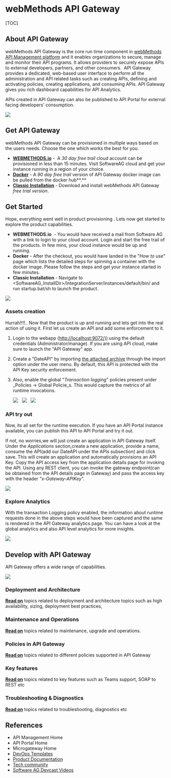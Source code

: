 webMethods API Gateway
==============================================

[TOC]

About API Gateway
-----------------

webMethods API Gateway is the core run time component in [webMethods API Management platform](https://www.softwareag.com/corporate/products/api/default.html) and it enables organizations to secure, manage and monitor their API programs. It allows providers to securely expose APIs to external developers, partners, and other consumers.  API Gateway provides a dedicated, web-based user interface to perform all the administration and API related tasks such as creating APIs, defining and activating policies, creating applications, and consuming APIs. API Gateway gives you rich dashboard capabilities for API Analytics. 

APIs created in API Gateway can also be published to API Portal for external facing developers’ consumption. 

![](attachments/651659260/651659423.png)

Get API Gateway
----------------

webMethods API Gateway can be provisioned in multiple ways based on the users needs. Choose the one which works the best for you. 

*   **[WEBMETHODS.io](https://www.softwareag.cloud/site/product/webmethods-api.html)** \-  A _30 day free trail_ cloud account can be provisioned in less than 15 minutes. Visit SoftwareAG cloud and get your instance running in a region of your choice.
*   [**Docker**](https://hub.docker.com/_/softwareag-apigateway) \- A _90 day free trail_ version of API Gateway docker image can be pulled from the docker hub**.** 
*   **[Classic Installation](http://techcommunity.softwareag.com/pwiki/-/wiki/Main/Guide%20to%20Downloading%20and%20installing%20the%20webMethods%20Free%20Trial%20Version)** \- Download and install webMethods API Gateway _free trial version_.                      

Get Started
-----------

Hope, everything went well in product provisioning . Lets now get started to explore the product capabilities. 

*   ****WEBMETHODS.io****  - You would have received a mail from Software AG with a link to login to your cloud account. Login and start the free trail of the products. In few mins, your cloud instance would be up and running. 
*   **Docker** - After the checkout, you would have landed in the "_How to use_" page which lists the detailed steps for spinning a container with the docker image. Please follow the steps and get your instance started in few minutes.
*   **Classic Installation** \- Navigate to <SoftwareAG\_InstallDir>/IntegrationServer/instances/default/bin/ and run startup.bat/sh to launch the product.

![](attachments/651659260/651661280.png)

### Assets creation

Hurrah!!!!.. Now that the product is up and running and lets get into the real action of using it. First let us create an API and add some enforcement to it.

1.  Login to the webapp ([http://localhost:9072/)](http://localhost:9072/)) using the default credentials (Administrator/manage). If you are using API cloud, make sure to launch the "API Gateway" app. 
    
2.  Create a "DateAPI" by importing [the attached archive](attachments/651659260/651661834.zip) through the import option under the user menu. By default, this API is protected with the API Key security enforcement.
    
3.  Also, enable the global "_Transaction logging_" policies present under  _Policies → Global Policie_s. This would capture the metrics of all runtime invocations.
    
    
    ![](attachments/651659260/651661276.png)   ![](attachments/647682418/647682622.png)   ![](attachments/651659260/651661277.png)
    

### API try out

Now, its all set for the runtime execution. If you have an API Portal instance available, you can publish this API to API Portal and try it out.

If not, no worries,we will just create an application in API Gateway itself. Under the _Applications_ section,create a new application, provide a name, consume the API(add our DateAPI under the APIs subsection) and click save. This will create an application and automatically provisions an API Key. Copy the API access key from the application details page for invoking the API. Using any REST client, you can invoke the gateway endpoint(can be obtained from the API details page in Gateway) and pass the access key with the header _"x-Gateway-APIKey"._

 _![](attachments/651659260/651661279.png)_ 

### Explore Analytics

With the transaction Logging policy enabled, the information about runtime requests done in the above steps would have been captured and the same is rendered in the API Gateway analytics page. You can have a look at the global analytics and also API level analytics for more insights.

 _![](attachments/651659260/651661275.png)_ 

Develop with API Gateway
-------------------------

API Gateway offers a wide range of capabilities. 

![](attachments/651659260/651659438.png)

### Deployment and Architecture

[**Read on**](https://iwiki.eur.ad.sag/display/RNDWMGDM/Topics+on+Deployment+and+Architecture) topics related to deployment and architecture topics such as high availability, sizing, deployment best practices, 

### Maintenance and Operations

**[Read on](https://iwiki.eur.ad.sag/display/RNDWMGDM/Topics+on+Maintenance+and+Operations)** topics related to maintenance, upgrade and operations.

### Policies in API Gateway

[**Read on**](https://iwiki.eur.ad.sag/display/RNDWMGDM/Topics+on+Policies+in+API+Gateway) topics related to different policies supported in API Gateway

### Key features

**[Read on](https://iwiki.eur.ad.sag/display/RNDWMGDM/Topics+on+key+features+in+API+Gateway)** topics related to key features such as Teams support, SOAP to REST etc

### Troubleshooting & Diagnostics

[**Read on**](https://iwiki.eur.ad.sag/pages/viewpage.action?pageId=651660921) topics related to troubleshooting, diagnostics etc 

References
----------

*   API Management Home 
*   API Portal Home 
*   Microgateway Home 
*   [DevOps Templates](https://github.com/SoftwareAG/sagdevops-templates) 
*   [Product Documentation](https://docs.webmethods.io/) 
*   [Tech community](http://techcommunity.softwareag.com/pwiki/-/wiki/tag/api-gateway) 
*   [Software AG Devcast Videos](https://www.youtube.com/results?search_query=software+ag+devcast) 
